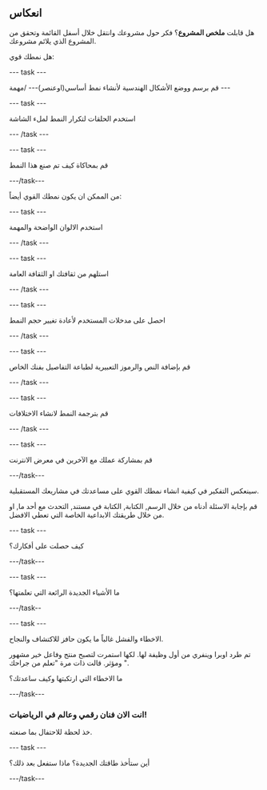 ## انعكاس

هل قابلت **ملخص المشروع**؟ فكر حول مشروعك وانتقل خلال أسفل القائمة وتحقق من المشروع الذي يلائم مشروعك.

هل نمطك قوي:

--- task ---

قم برسم ووضع الأشكال الهندسية لأنشاء نمط أساسي(اوعنصر)--- /مهمة ---

--- task ---

استخدم الحلقات لتكرار النمط لملء الشاشة

--- /task ---

--- task ---

قم بمحاكاة كيف تم صنع هذا النمط

---/task---

من الممكن ان يكون نمطك القوي أيضاً:

--- task ---

استخدم الالوان الواضحة والمهمة

--- /task ---

--- task ---

استلهم من ثقافتك او الثقافة العامة

--- /task ---

--- task ---

احصل على مدخلات المستخدم لأعادة تغيير حجم النمط

--- /task ---

--- task ---

قم بإضافة النص والرموز التعبيرية لطباعة التفاصيل بفنك الخاص

--- /task ---

--- task ---

قم بترجمة النمط لانشاء الاختلافات

--- /task ---


--- task ---

قم بمشاركة عملك مع الآخرين في معرض الانترنت

---/task---


سينعكس التفكير في كيفية انشاء نمطك القوي على مساعدتك في مشاريعك المستقبلية.

قم بإجابة الاسئلة أدناه من خلال الرسم, الكتابة, الكتابة في مستند, التحدث مع أحد ما, او من خلال طريقتك الابداعية الخاصة التي تعطي الافضل.

--- task ---

كيف حصلت على أفكارك؟

---/task---

--- task ---

ما الأشياء الجديدة الرائعة التي تعلمتها؟

---/task--

--- task ---

الاخطاء والفشل غالباً ما يكون حافز للاكتشاف والنجاح.

تم طرد اوبرا وينفري من أول وظيفة لها. لكها استمرت لتصبح منتج وفاعل خير مشهور ومؤثر. قالت ذات مرة "تعلم من جراحك ".

ما الاخطاء التي ارتكبتها وكيف ساعدتك؟

---/task---

### انت الان فنان رقمي وعالم في الرياضيات!

خذ لحظة للاحتفال بما صنعته.

--- task ---

أين ستأخذ طاقتك الجديدة؟ ماذا ستفعل بعد ذلك؟

---/task---

